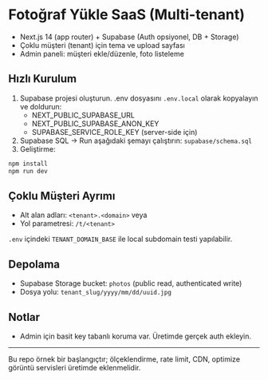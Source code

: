# Fotoğraf Yükle SaaS (Multi-tenant)

- Next.js 14 (app router) + Supabase (Auth opsiyonel, DB + Storage)
- Çoklu müşteri (tenant) için tema ve upload sayfası
- Admin paneli: müşteri ekle/düzenle, foto listeleme

## Hızlı Kurulum

1) Supabase projesi oluşturun. .env dosyasını `.env.local` olarak kopyalayın ve doldurun:
   - NEXT_PUBLIC_SUPABASE_URL
   - NEXT_PUBLIC_SUPABASE_ANON_KEY
   - SUPABASE_SERVICE_ROLE_KEY (server-side için)
2) Supabase SQL -> Run aşağıdaki şemayı çalıştırın: `supabase/schema.sql`
3) Geliştirme:

```bash
npm install
npm run dev
```

## Çoklu Müşteri Ayrımı
- Alt alan adları: `<tenant>.<domain>` veya
- Yol parametresi: `/t/<tenant>`

`.env` içindeki `TENANT_DOMAIN_BASE` ile local subdomain testi yapılabilir.

## Depolama
- Supabase Storage bucket: `photos` (public read, authenticated write)
- Dosya yolu: `tenant_slug/yyyy/mm/dd/uuid.jpg`

## Notlar
- Admin için basit key tabanlı koruma var. Üretimde gerçek auth ekleyin.

***

Bu repo örnek bir başlangıçtır; ölçeklendirme, rate limit, CDN, optimize görüntü servisleri üretimde eklenmelidir.